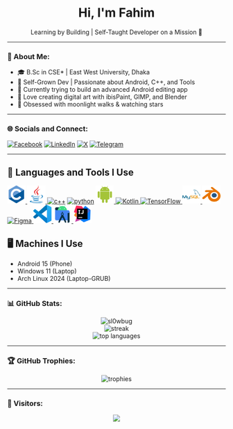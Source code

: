<h1 align="center">Hi, I'm Fahim</h1>
<p align="center">Learning by Building | Self-Taught Developer on a Mission 🚀</p>

---

### 💫 About Me:
- 🎓 B.Sc in CSE* | East West University, Dhaka  
- 🧠 Self-Grown Dev | Passionate about Android, C++, and Tools  
- 📱 Currently trying to build an advanced Android editing app  
- 🎨 Love creating digital art with ibisPaint, GIMP, and Blender  
- 🌙 Obsessed with moonlight walks & watching stars 

---


### 🌐 Socials and Connect:
[![Facebook](https://img.shields.io/badge/Facebook-4267B2?style=for-the-badge&logo=facebook&logoColor=white)](https://facebook.com/fahim.ahmmed.bd)
[![LinkedIn](https://img.shields.io/badge/LinkedIn-0A66C2?style=for-the-badge&logo=linkedin&logoColor=white)](https://linkedin.com/in/md-fahim-ahmmed-993198355/)
[![X](https://img.shields.io/badge/X-1DA1F2?style=for-the-badge&logo=x&logoColor=white)](https://x.com/@sl0wbug)
[![Telegram](https://img.shields.io/badge/Telegram-0088CC?style=for-the-badge&logo=telegram&logoColor=white)](https://t.me/fahimahmmed)

---
<h2>🚀 Languages and Tools I Use</h2>
<p>
  <a href="https://www.programminghub.io/c-programming" target="_blank">
    <img src="https://raw.githubusercontent.com/devicons/devicon/master/icons/c/c-original.svg" alt="C" width="42" height="42"/>
  </a>
  <a href="https://www.java.com" target="_blank">
    <img src="https://raw.githubusercontent.com/devicons/devicon/master/icons/java/java-original.svg" alt="Java" width="42" height="42"/>
  </a>
  <a target="_blank" href="https://isocpp.org/" style="display: inline-block;">
  <img src="https://upload.wikimedia.org/wikipedia/commons/1/18/ISO_C%2B%2B_Logo.svg" alt="c++" width="42" height="42" />
</a>
<a target="_blank" href="https://www.python.org/" style="display: inline-block;">
  <img src="https://upload.wikimedia.org/wikipedia/commons/c/c3/Python-logo-notext.svg" alt="python" width="42" height="42" />
</a>
  <a href="https://developer.android.com" target="_blank">
    <img src="https://raw.githubusercontent.com/devicons/devicon/master/icons/android/android-original.svg" alt="Android" width="42" height="42"/>
  </a>
  <a href="https://kotlinlang.org/" target="_blank">
    <img src="https://www.vectorlogo.zone/logos/kotlinlang/kotlinlang-icon.svg" alt="Kotlin" width="42" height="42"/>
  </a>
  <a href="https://www.tensorflow.org/" target="_blank">
    <img src="https://www.vectorlogo.zone/logos/tensorflow/tensorflow-icon.svg" alt="TensorFlow" width="42" height="42"/>
  </a>
  <a href="https://www.mysql.com/" target="_blank">
    <img src="https://raw.githubusercontent.com/devicons/devicon/master/icons/mysql/mysql-original-wordmark.svg" alt="MySQL" width="42" height="42"/>
  </a>
  <a href="https://www.blender.org/" target="_blank">
    <img src="https://raw.githubusercontent.com/devicons/devicon/master/icons/blender/blender-original.svg" alt="Blender" width="42" height="42"/>
  </a>
  <a href="https://figma.com" target="_blank">
    <img src="https://www.vectorlogo.zone/logos/figma/figma-icon.svg" alt="Figma" width="42" height="42"/>
  </a>
  <a href="https://code.visualstudio.com/" target="_blank">
    <img src="https://raw.githubusercontent.com/devicons/devicon/master/icons/vscode/vscode-original.svg" alt="VSCode" width="42" height="42"/>
  </a>
  <a href="https://developer.android.com/studio" target="_blank">
    <img src="https://raw.githubusercontent.com/devicons/devicon/master/icons/androidstudio/androidstudio-original.svg" alt="Android Studio" width="42" height="42"/>
  </a>
  <a href="https://www.jetbrains.com/idea/" target="_blank">
    <img src="https://raw.githubusercontent.com/devicons/devicon/master/icons/intellij/intellij-original.svg" alt="IntelliJ" width="42" height="42"/>
  </a>

</p>

<!-- Other sections here -->

<h2>🖥️ Machines I Use</h2>
<ul>
  <li>Android 15 (Phone)</li>
  <li>Windows 11 (Laptop)</li>
  <li>Arch Linux 2024 (Laptop-GRUB)</li>
</ul>

---

### 📊 GitHub Stats:

<p align="center">
  <img src="https://github-readme-stats.vercel.app/api?username=sl0wbug&theme=radical&show_icons=true&hide_border=false" alt="sl0wbug" />
  <br/>
  <img src="https://github-readme-streak-stats.herokuapp.com/?user=sl0wbug&theme=radical&hide_border=false" alt="streak" />
  <br/>
  <img src="https://github-readme-stats.vercel.app/api/top-langs/?username=sl0wbug&theme=radical&layout=compact&hide_border=false" alt="top languages" />
</p>

---

### 🏆 GitHub Trophies:

<p align="center">
  <img src="https://github-profile-trophy.vercel.app/?username=sl0wbug&theme=darkhub&no-frame=true" alt="trophies" />
</p>

---

### 👀 Visitors:
<p align="center">
  <img src="https://visitcount.itsvg.in/api?id=sl0wbug&label=Profile%20Views&color=1&icon=5&pretty=false" />
</p>
